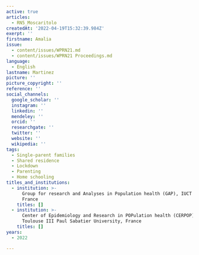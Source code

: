 ```yaml
---
active: true
articles:
  - RN5_Moscaritolo
createdAt: '2022-04-19T15:32:39.984Z'
exerpt: ''
firstname: Amalia
issue:
  - content/issues/WPRN21.md
  - content/issues/WPRN21 Proceedings.md
language:
  - English
lastname: Martinez
picture: ''
picture_copyright: ''
reference: ''
social_channels:
  google_scholar: ''
  instagram: ''
  linkedin: ''
  mendeley: ''
  orcid: ''
  researchgate: ''
  twitter: ''
  website: ''
  wikipedia: ''
tags:
  - Single-parent families
  - Shared residence
  - Lockdown
  - Parenting
  - Home schooling
titles_and_institutions:
  - institution: >-
      Group for research and Analyses in Population health (GAP), IUCT Oncopole,
      France
    titles: []
  - institution: >-
      Center of Epidemiology and Research in POPulation health (CERPOP), Inserm,
      Toulouse III Paul Sabatier University, France
    titles: []
years:
  - 2022

---
```

